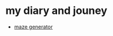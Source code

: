 # my diary and jouney 
* [maze generator](https://txrus.github.io/test_page/maze_generator/index.html)
